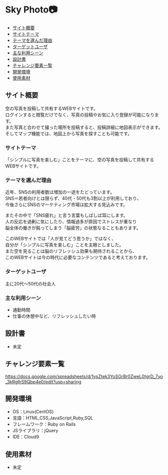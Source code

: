 # Sky Photo:camera:

- [サイト概要](#サイト概要)
- [サイトテーマ](#サイトテーマ)
- [テーマを選んだ理由](#テーマを選んだ理由)
- [ターゲットユーザ](#ターゲットユーザ)
- [主な利用シーン](#主な利用シーン)
- [設計書](#設計書)
- [チャレンジ要素一覧](#チャレンジ要素一覧)
- [開発環境](#開発環境)
- [使用素材](#使用素材)

## サイト概要
空の写真を投稿して共有するWEBサイトです。<br/>
ログインすると閲覧だけでなく、写真の投稿やお気に入り登録が可能になります。<br/>
また写真と合わせて撮った場所を投稿すると、投稿詳細に地図表示ができます。<br/>
そしてマップ機能では、地図上から写真を探すことも可能です。<br/>

### サイトテーマ
「シンプルに写真を楽しむ」ことをテーマに、空の写真を投稿して共有するWEBサイトです。

### テーマを選んだ理由
近年、SNSの利用者数は増加の一途をたどっています。<br/>
SNS＝若者向けとは限らず、40代・50代も3割以上が利用しており、<br/>
今後さらにSNSのマーケティング市場は拡大する見込みです。<br/>

またその中で「SNS疲れ」と言う言葉もしばしば耳にします。<br/>
人の反応を過剰に気にしたり、情報過多が原因でストレスが重なり<br/>
脳全体の働きが鈍ってしまう「脳疲労」の状態なることもあります。<br/>


このWEBサイトでは「人が見てどう思うか」ではなく、<br/>
自分が「シンプルに写真を楽しむ」ことを主眼としました。<br/>
また空を見ることは脳のリフレッシュ効果も期待されることから、<br/>
このWEBサイトは今の時代に必要なコンテンツであると考えております。<br/>

### ターゲットユーザ
主に20代～50代の社会人

### 主な利用シーン
- 通勤時間
- 仕事の休憩中など、リフレッシュしたい時

## 設計書
- 未定

## チャレンジ要素一覧
https://docs.google.com/spreadsheets/d/1ysZtek3YoSGrBr0ZweL0tgrD_7yo_3kRglhS9Qbp4e0/edit?usp=sharing

## 開発環境
- OS：Linux(CentOS)
- 言語：HTML,CSS,JavaScript,Ruby,SQL
- フレームワーク：Ruby on Rails
- JSライブラリ：jQuery
- IDE：Cloud9

## 使用素材
*  未定